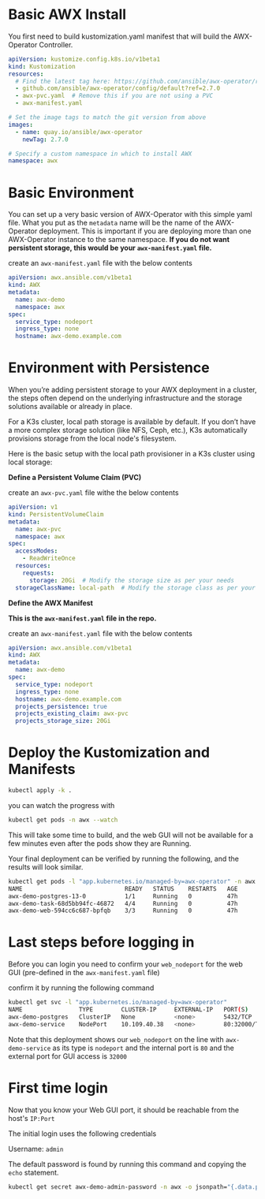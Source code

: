 # Basic AWX Install

You first need to build kustomization.yaml manifest that will build the 
AWX-Operator Controller. 

``` yaml
apiVersion: kustomize.config.k8s.io/v1beta1
kind: Kustomization
resources:
  # Find the latest tag here: https://github.com/ansible/awx-operator/releases
  - github.com/ansible/awx-operator/config/default?ref=2.7.0
  - awx-pvc.yaml  # Remove this if you are not using a PVC
  - awx-manifest.yaml

# Set the image tags to match the git version from above
images:
  - name: quay.io/ansible/awx-operator
    newTag: 2.7.0

# Specify a custom namespace in which to install AWX
namespace: awx
```

# Basic Environment

You can set up a very basic version of AWX-Operator with this simple yaml file. What you put as the `metadata` name will be the name of the AWX-Operator deployment. This is important if you are deploying more than one AWX-Operator instance to the same namespace. **If you do not want persistent storage, this would be your `awx-manifest.yaml` file.**

create an `awx-manifest.yaml` file with the below contents

``` yaml
apiVersion: awx.ansible.com/v1beta1
kind: AWX
metadata:
  name: awx-demo
  namespace: awx
spec:
  service_type: nodeport
  ingress_type: none
  hostname: awx-demo.example.com
```

# Environment with Persistence

When you’re adding persistent storage to your AWX deployment in a  cluster, the steps often depend on the underlying infrastructure and the storage solutions available or already in place.

For a K3s cluster, local path storage is available by default. If you don’t have a more complex storage solution (like NFS, Ceph, etc.), K3s automatically provisions storage from the local node's filesystem. 

Here is the basic setup with the local path provisioner in a K3s cluster using local storage:


**Define a Persistent Volume Claim (PVC)**

create an `awx-pvc.yaml` file withe the below contents

``` yaml
apiVersion: v1
kind: PersistentVolumeClaim
metadata:
  name: awx-pvc
  namespace: awx
spec:
  accessModes:
    - ReadWriteOnce
  resources:
    requests:
      storage: 20Gi  # Modify the storage size as per your needs
  storageClassName: local-path  # Modify the storage class as per your needs
```

**Define the AWX Manifest**

**This is the `awx-manifest.yaml` file in the repo.**

create an `awx-manifest.yaml` file with the below contents

``` yaml
apiVersion: awx.ansible.com/v1beta1
kind: AWX
metadata:
  name: awx-demo
spec:
  service_type: nodeport
  ingress_type: none
  hostname: awx-demo.example.com
  projects_persistence: true
  projects_existing_claim: awx-pvc
  projects_storage_size: 20Gi

```

# Deploy the Kustomization and Manifests

``` bash
kubectl apply -k .
```

you can watch the progress with

``` bash
kubectl get pods -n awx --watch
```

This will take some time to build, and the web GUI will not be available for a few minutes even after the pods show they are Running.

Your final deployment can be verified by running the following, and the results will look similar.

``` bash
kubectl get pods -l "app.kubernetes.io/managed-by=awx-operator" -n awx
NAME                             READY   STATUS    RESTARTS   AGE
awx-demo-postgres-13-0           1/1     Running   0          47h
awx-demo-task-68d5bb94fc-46872   4/4     Running   0          47h
awx-demo-web-594cc6c687-bpfqb    3/3     Running   0          47h
```

# Last steps before logging in

Before you can login you need to confirm your `web_nodeport` for the web GUI (pre-defined in the `awx-manifest.yaml` file)

confirm it by running the following command

```bash
kubectl get svc -l "app.kubernetes.io/managed-by=awx-operator"
NAME                TYPE        CLUSTER-IP     EXTERNAL-IP   PORT(S)        AGE
awx-demo-postgres   ClusterIP   None           <none>        5432/TCP       4m4s
awx-demo-service    NodePort    10.109.40.38   <none>        80:32000/TCP   3m56s
```

Note that this deployment shows our `web_nodeport` on the line with `awx-demo-service` as its type is `nodeport` and the internal port is `80` and the external port for GUI access is `32000`


# First time login

Now that you know your Web GUI port, it should be reachable from the host's `IP:Port`

The initial login uses the following credentials

Username: `admin`

The default password is found by running this command and copying the `echo` statement.

``` bash
kubectl get secret awx-demo-admin-password -n awx -o jsonpath="{.data.password}" | base64 --decode ; echo
```
